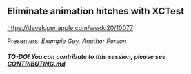 ## Eliminate animation hitches with XCTest

https://developer.apple.com/wwdc20/10077

Presenters: _Example Guy, Another Person_

##### TO-DO! You can contribute to this session, please see [CONTRIBUTING.md](CONTRIBUTING.md)
